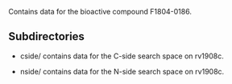 Contains data for the bioactive compound F1804-0186.

## Subdirectories

- cside/ contains data for the C-side search space on rv1908c.

- nside/ contains data for the N-side search space on rv1908c.

